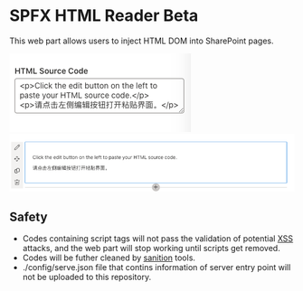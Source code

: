 # SPFX HTML Reader Beta

This web part allows users to inject HTML DOM into SharePoint pages.

![screen shot of input field](screen-shot-1.png)
![screen shot of result](screen-shot-2.png)

## Safety

- Codes containing script tags will not pass the validation of potential [XSS](https://en.wikipedia.org/wiki/Cross-site_scripting) attacks, and the web part will stop working until scripts get removed.
- Codes will be futher cleaned by [sanition](https://github.com/cure53/DOMPurify) tools.
- ./config/serve.json file that contins information of server entry point will not be uploaded to this repository.
